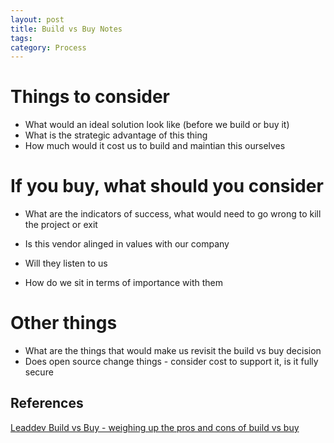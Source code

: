```yaml
---
layout: post
title: Build vs Buy Notes
tags: 
category: Process
---
```


# Things to consider

* What would an ideal solution look like (before we build or buy it)
* What is the strategic advantage of this thing
* How much would it cost us to build and maintian this ourselves

# If you buy, what should you consider

* What are the indicators of success, what would need to go wrong to kill the project or exit

* Is this vendor alinged in values with our company
* Will they listen to us
* How do we sit in terms of importance with them  

# Other things

* What are the things that would make us revisit the build vs buy decision
* Does open source change things - consider cost to support it, is it fully secure

## References

[Leaddev Build vs Buy - weighing up the pros and cons of build vs buy](https://leaddev.com/technical-direction-strategy/weighing-pros-and-cons-build-vs-buy)  


